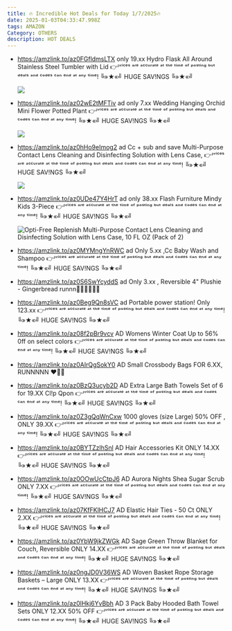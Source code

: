 ```yaml
---
title: 🔥 Incredible Hot Deals for Today 1/7/2025🔥
date: 2025-01-03T04:33:47.998Z
tags: AMAZON
Category: OTHERS
description: HOT DEALS
---
```

* https://amzlink.to/az0FGfldmsLTX
  only 19.xx
  Hydro Flask All Around Stainless Steel Tumbler with Lid 
  👉ᴾʳⁱᶜᵉˢ ᵃʳᵉ ᵃᶜᶜᵘʳᵃᵗᵉ ᵃᵗ ᵗʰᵉ ᵗⁱᵐᵉ ᵒᶠ ᵖᵒˢᵗⁱⁿᵍ ᵇᵘᵗ ᵈᵉᵃˡˢ ᵃⁿᵈ ᶜᵒᵈᵉˢ ᶜᵃⁿ ᵉⁿᵈ ᵃᵗ ᵃⁿʸ ᵗⁱᵐᵉ!
  ╚»★«╝ HUGE SAV!NGS ╚»★«╝   <!--StartFragment-->

  ![](https://m.media-amazon.com/images/I/51OUNWnamJL._AC_SL1500_.jpg)

  <!--EndFragment-->
* https://amzlink.to/az02wE2tMFTiv   ad
  only 7.xx
  Wedding Hanging Orchid Mini Flower Potted Plant
  👉ᴾʳⁱᶜᵉˢ ᵃʳᵉ ᵃᶜᶜᵘʳᵃᵗᵉ ᵃᵗ ᵗʰᵉ ᵗⁱᵐᵉ ᵒᶠ ᵖᵒˢᵗⁱⁿᵍ ᵇᵘᵗ ᵈᵉᵃˡˢ ᵃⁿᵈ ᶜᵒᵈᵉˢ ᶜᵃⁿ ᵉⁿᵈ ᵃᵗ ᵃⁿʸ ᵗⁱᵐᵉ!
  ╚»★«╝ HUGE SAV!NGS ╚»★«╝   <!--StartFragment-->

  ![](https://m.media-amazon.com/images/I/71nTfEIDTgL._SL1500_.jpg)

  <!--EndFragment-->
* https://amzlink.to/az0hHo9eImog2   ad
  Cc + sub and save 
  Multi-Purpose Contact Lens Cleaning and Disinfecting Solution with Lens Case, 
  👉ᴾʳⁱᶜᵉˢ ᵃʳᵉ ᵃᶜᶜᵘʳᵃᵗᵉ ᵃᵗ ᵗʰᵉ ᵗⁱᵐᵉ ᵒᶠ ᵖᵒˢᵗⁱⁿᵍ ᵇᵘᵗ ᵈᵉᵃˡˢ ᵃⁿᵈ ᶜᵒᵈᵉˢ ᶜᵃⁿ ᵉⁿᵈ ᵃᵗ ᵃⁿʸ ᵗⁱᵐᵉ!
  ╚»★«╝ HUGE SAV!NGS ╚»★«╝   <!--StartFragment-->

  ![](https://m.media-amazon.com/images/I/61p1rgdmeDL._AC_SL1500_.jpg)

  <!--EndFragment-->
* https://amzlink.to/az0UDe47Y4HrT   ad
  only 38.xx
  Flash Furniture Mindy Kids 3-Piece 
  👉ᴾʳⁱᶜᵉˢ ᵃʳᵉ ᵃᶜᶜᵘʳᵃᵗᵉ ᵃᵗ ᵗʰᵉ ᵗⁱᵐᵉ ᵒᶠ ᵖᵒˢᵗⁱⁿᵍ ᵇᵘᵗ ᵈᵉᵃˡˢ ᵃⁿᵈ ᶜᵒᵈᵉˢ ᶜᵃⁿ ᵉⁿᵈ ᵃᵗ ᵃⁿʸ ᵗⁱᵐᵉ!
  ╚»★«╝ HUGE SAV!NGS ╚»★«╝   <!--StartFragment-->

  ![Opti-Free Replenish Multi-Purpose Contact Lens Cleaning and Disinfecting Solution with Lens Case, 10 FL OZ (Pack of 2)](https://m.media-amazon.com/images/I/71SL-30DIZL._AC_UL320_.jpg)

  <!--EndFragment-->
* https://amzlink.to/az0MYMngYnRWC   ad
  Only 5.xx ,Cc
  Baby Wash and Shampoo 
  👉ᴾʳⁱᶜᵉˢ ᵃʳᵉ ᵃᶜᶜᵘʳᵃᵗᵉ ᵃᵗ ᵗʰᵉ ᵗⁱᵐᵉ ᵒᶠ ᵖᵒˢᵗⁱⁿᵍ ᵇᵘᵗ ᵈᵉᵃˡˢ ᵃⁿᵈ ᶜᵒᵈᵉˢ ᶜᵃⁿ ᵉⁿᵈ ᵃᵗ ᵃⁿʸ ᵗⁱᵐᵉ!
  ╚»★«╝ HUGE SAV!NGS ╚»★«╝   
* https://amzlink.to/az0S6SwYcyddS   ad
  Only 3.xx , Reversible 4" Plushie - Gingerbread runnn🏃‍♂🏃‍♂🏃‍♂
* https://amzlink.to/az0Beg9Qn8sVC   ad
  Portable power station!  Only 123.xx
  👉ᴾʳⁱᶜᵉˢ ᵃʳᵉ ᵃᶜᶜᵘʳᵃᵗᵉ ᵃᵗ ᵗʰᵉ ᵗⁱᵐᵉ ᵒᶠ ᵖᵒˢᵗⁱⁿᵍ ᵇᵘᵗ ᵈᵉᵃˡˢ ᵃⁿᵈ ᶜᵒᵈᵉˢ ᶜᵃⁿ ᵉⁿᵈ ᵃᵗ ᵃⁿʸ ᵗⁱᵐᵉ!
  ╚»★«╝ HUGE SAV!NGS ╚»★«╝   
* https://amzlink.to/az08f2pBr9vcv   AD
  Womens Winter Coat 
  Up to 56% 0ff on select colors
  👉ᴾʳⁱᶜᵉˢ ᵃʳᵉ ᵃᶜᶜᵘʳᵃᵗᵉ ᵃᵗ ᵗʰᵉ ᵗⁱᵐᵉ ᵒᶠ ᵖᵒˢᵗⁱⁿᵍ ᵇᵘᵗ ᵈᵉᵃˡˢ ᵃⁿᵈ ᶜᵒᵈᵉˢ ᶜᵃⁿ ᵉⁿᵈ ᵃᵗ ᵃⁿʸ ᵗⁱᵐᵉ!
  ╚»★«╝ HUGE SAV!NGS ╚»★«╝   
* https://amzlink.to/az0AIrQgSokY0    AD
  Small Crossbody Bags FOR 6.XX,  RUNNNNN ❤🏃‍♂
* https://amzlink.to/az0BzQ3ucyb2D   AD
  Extra Large Bath Towels Set of 6 for 19.XX
  Cl!p Qpon
  👉ᴾʳⁱᶜᵉˢ ᵃʳᵉ ᵃᶜᶜᵘʳᵃᵗᵉ ᵃᵗ ᵗʰᵉ ᵗⁱᵐᵉ ᵒᶠ ᵖᵒˢᵗⁱⁿᵍ ᵇᵘᵗ ᵈᵉᵃˡˢ ᵃⁿᵈ ᶜᵒᵈᵉˢ ᶜᵃⁿ ᵉⁿᵈ ᵃᵗ ᵃⁿʸ ᵗⁱᵐᵉ!
  ╚»★«╝ HUGE SAV!NGS ╚»★«╝   
* https://amzlink.to/az0Z3gQqWnCxw
  1000 gloves (size Large) 50% OFF , ONLY 39.XX
  👉ᴾʳⁱᶜᵉˢ ᵃʳᵉ ᵃᶜᶜᵘʳᵃᵗᵉ ᵃᵗ ᵗʰᵉ ᵗⁱᵐᵉ ᵒᶠ ᵖᵒˢᵗⁱⁿᵍ ᵇᵘᵗ ᵈᵉᵃˡˢ ᵃⁿᵈ ᶜᵒᵈᵉˢ ᶜᵃⁿ ᵉⁿᵈ ᵃᵗ ᵃⁿʸ ᵗⁱᵐᵉ!
  ╚»★«╝ HUGE SAV!NGS ╚»★«╝   
* https://amzlink.to/az0BYTZzlhSnl   AD
  Hair Accessories Kit ONLY 14.XX
  👉ᴾʳⁱᶜᵉˢ ᵃʳᵉ ᵃᶜᶜᵘʳᵃᵗᵉ ᵃᵗ ᵗʰᵉ ᵗⁱᵐᵉ ᵒᶠ ᵖᵒˢᵗⁱⁿᵍ ᵇᵘᵗ ᵈᵉᵃˡˢ ᵃⁿᵈ ᶜᵒᵈᵉˢ ᶜᵃⁿ ᵉⁿᵈ ᵃᵗ ᵃⁿʸ ᵗⁱᵐᵉ!
  ╚»★«╝ HUGE SAV!NGS ╚»★«╝   
* https://amzlink.to/az0OOwUcCtpJ6   AD
  Aurora Nights Shea Sugar Scrub ONLY 7.XX
  👉ᴾʳⁱᶜᵉˢ ᵃʳᵉ ᵃᶜᶜᵘʳᵃᵗᵉ ᵃᵗ ᵗʰᵉ ᵗⁱᵐᵉ ᵒᶠ ᵖᵒˢᵗⁱⁿᵍ ᵇᵘᵗ ᵈᵉᵃˡˢ ᵃⁿᵈ ᶜᵒᵈᵉˢ ᶜᵃⁿ ᵉⁿᵈ ᵃᵗ ᵃⁿʸ ᵗⁱᵐᵉ!
  ╚»★«╝ HUGE SAV!NGS ╚»★«╝   
* https://amzlink.to/az07KfFKlHCJ7   AD
  Elastic Hair Ties - 50 Ct  ONLY 2.XX
  👉ᴾʳⁱᶜᵉˢ ᵃʳᵉ ᵃᶜᶜᵘʳᵃᵗᵉ ᵃᵗ ᵗʰᵉ ᵗⁱᵐᵉ ᵒᶠ ᵖᵒˢᵗⁱⁿᵍ ᵇᵘᵗ ᵈᵉᵃˡˢ ᵃⁿᵈ ᶜᵒᵈᵉˢ ᶜᵃⁿ ᵉⁿᵈ ᵃᵗ ᵃⁿʸ ᵗⁱᵐᵉ!
  ╚»★«╝ HUGE SAV!NGS ╚»★«╝   
* https://amzlink.to/az0YbW9jkZWGk   AD
  Sage Green Throw Blanket for Couch, Reversible  ONLY 14.XX
  👉ᴾʳⁱᶜᵉˢ ᵃʳᵉ ᵃᶜᶜᵘʳᵃᵗᵉ ᵃᵗ ᵗʰᵉ ᵗⁱᵐᵉ ᵒᶠ ᵖᵒˢᵗⁱⁿᵍ ᵇᵘᵗ ᵈᵉᵃˡˢ ᵃⁿᵈ ᶜᵒᵈᵉˢ ᶜᵃⁿ ᵉⁿᵈ ᵃᵗ ᵃⁿʸ ᵗⁱᵐᵉ!
  ╚»★«╝ HUGE SAV!NGS ╚»★«╝   
* https://amzlink.to/az0ngJD0V36WS    AD
  Woven Basket Rope Storage Baskets – Large   ONLY 13.XX
  👉ᴾʳⁱᶜᵉˢ ᵃʳᵉ ᵃᶜᶜᵘʳᵃᵗᵉ ᵃᵗ ᵗʰᵉ ᵗⁱᵐᵉ ᵒᶠ ᵖᵒˢᵗⁱⁿᵍ ᵇᵘᵗ ᵈᵉᵃˡˢ ᵃⁿᵈ ᶜᵒᵈᵉˢ ᶜᵃⁿ ᵉⁿᵈ ᵃᵗ ᵃⁿʸ ᵗⁱᵐᵉ!
  ╚»★«╝ HUGE SAV!NGS ╚»★«╝   
* https://amzlink.to/az0lHkj6YvBbh   AD
  3 Pack Baby Hooded Bath Towel Sets   ONLY 12.XX
  50% OFF 
  👉ᴾʳⁱᶜᵉˢ ᵃʳᵉ ᵃᶜᶜᵘʳᵃᵗᵉ ᵃᵗ ᵗʰᵉ ᵗⁱᵐᵉ ᵒᶠ ᵖᵒˢᵗⁱⁿᵍ ᵇᵘᵗ ᵈᵉᵃˡˢ ᵃⁿᵈ ᶜᵒᵈᵉˢ ᶜᵃⁿ ᵉⁿᵈ ᵃᵗ ᵃⁿʸ ᵗⁱᵐᵉ!
  ╚»★«╝ HUGE SAV!NGS ╚»★«╝
